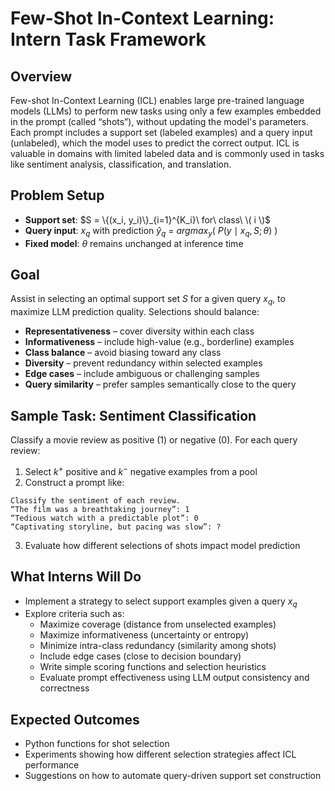 # Few-Shot In-Context Learning: Intern Task Framework

## Overview
Few-shot In-Context Learning (ICL) enables large pre-trained language models (LLMs) to perform new tasks using only a few examples embedded in the prompt (called “shots”), without updating the model's parameters. Each prompt includes a support set (labeled examples) and a query input (unlabeled), which the model uses to predict the correct output. ICL is valuable in domains with limited labeled data and is commonly used in tasks like sentiment analysis, classification, and translation.

## Problem Setup
- **Support set**: $S = \{(x_i, y_i)\}_{i=1}^{K_i}\ for\ class\ \( i \)$  
- **Query input**: $x_q$ with prediction $\hat{y}_q$ = $argmax_y(\ P(y \mid x_q, S; \theta)\ )$  
- **Fixed model**: $\theta$ remains unchanged at inference time

## Goal
Assist in selecting an optimal support set $S$ for a given query $x_q$, to maximize LLM prediction quality. Selections should balance:
- **Representativeness** – cover diversity within each class
- **Informativeness** – include high-value (e.g., borderline) examples
- **Class balance** – avoid biasing toward any class
- **Diversity** – prevent redundancy within selected examples
- **Edge cases** – include ambiguous or challenging samples
- **Query similarity** – prefer samples semantically close to the query

## Sample Task: Sentiment Classification
Classify a movie review as positive (1) or negative (0). For each query review:
1. Select $k^+$ positive and $k^-$ negative examples from a pool
2. Construct a prompt like:

```
Classify the sentiment of each review.
“The film was a breathtaking journey”: 1
“Tedious watch with a predictable plot”: 0
“Captivating storyline, but pacing was slow”: ?
```

3. Evaluate how different selections of shots impact model prediction

## What Interns Will Do
- Implement a strategy to select support examples given a query $x_q$
- Explore criteria such as:
  - Maximize coverage (distance from unselected examples)
  - Maximize informativeness (uncertainty or entropy)
  - Minimize intra-class redundancy (similarity among shots)
  - Include edge cases (close to decision boundary)
  - Write simple scoring functions and selection heuristics
  - Evaluate prompt effectiveness using LLM output consistency and correctness

## Expected Outcomes
- Python functions for shot selection
- Experiments showing how different selection strategies affect ICL performance
- Suggestions on how to automate query-driven support set construction
